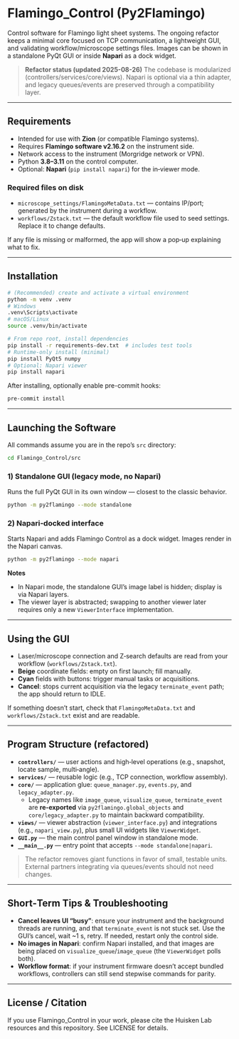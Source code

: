# Flamingo_Control (Py2Flamingo)

Control software for Flamingo light sheet systems. The ongoing refactor keeps a minimal core focused on TCP communication, a lightweight GUI, and validating workflow/microscope settings files. Images can be shown in a standalone PyQt GUI or inside **Napari** as a dock widget.

> **Refactor status (updated 2025-08-26)**
> The codebase is modularized (controllers/services/core/views). Napari is optional via a thin adapter, and legacy queues/events are preserved through a compatibility layer.

---

## Requirements

- Intended for use with **Zion** (or compatible Flamingo systems).
- Requires **Flamingo software v2.16.2** on the instrument side.
- Network access to the instrument (Morgridge network or VPN).
- Python **3.8–3.11** on the control computer.
- Optional: **Napari** (`pip install napari`) for the in‑viewer mode.

### Required files on disk

- `microscope_settings/FlamingoMetaData.txt` — contains IP/port; generated by the instrument during a workflow.
- `workflows/Zstack.txt` — the default workflow file used to seed settings. Replace it to change defaults.

If any file is missing or malformed, the app will show a pop‑up explaining what to fix.

---

## Installation

```bash
# (Recommended) create and activate a virtual environment
python -m venv .venv
# Windows
.venv\Scripts\activate
# macOS/Linux
source .venv/bin/activate

# From repo root, install dependencies
pip install -r requirements-dev.txt  # includes test tools
# Runtime-only install (minimal)
pip install PyQt5 numpy
# Optional: Napari viewer
pip install napari
```

After installing, optionally enable pre-commit hooks:

```bash
pre-commit install
```

---

## Launching the Software

All commands assume you are in the repo’s `src` directory:

```bash
cd Flamingo_Control/src
```

### 1) Standalone GUI (legacy mode, no Napari)

Runs the full PyQt GUI in its own window — closest to the classic behavior.

```bash
python -m py2flamingo --mode standalone
```

### 2) Napari‑docked interface

Starts Napari and adds Flamingo Control as a dock widget. Images render in the Napari canvas.

```bash
python -m py2flamingo --mode napari
```

**Notes**
- In Napari mode, the standalone GUI’s image label is hidden; display is via Napari layers.
- The viewer layer is abstracted; swapping to another viewer later requires only a new `ViewerInterface` implementation.

---

## Using the GUI

- Laser/microscope connection and Z‑search defaults are read from your workflow (`workflows/Zstack.txt`).
- **Beige** coordinate fields: empty on first launch; fill manually.
- **Cyan** fields with buttons: trigger manual tasks or acquisitions.
- **Cancel**: stops current acquisition via the legacy `terminate_event` path; the app should return to IDLE.

If something doesn’t start, check that `FlamingoMetaData.txt` and `workflows/Zstack.txt` exist and are readable.

---

## Program Structure (refactored)

- **`controllers/`** — user actions and high‑level operations (e.g., snapshot, locate sample, multi‑angle).
- **`services/`** — reusable logic (e.g., TCP connection, workflow assembly).
- **`core/`** — application glue: `queue_manager.py`, `events.py`, and `legacy_adapter.py`.
  - Legacy names like `image_queue`, `visualize_queue`, `terminate_event` are **re‑exported** via `py2flamingo.global_objects` and `core/legacy_adapter.py` to maintain backward compatibility.
- **`views/`** — viewer abstraction (`viewer_interface.py`) and integrations (e.g., `napari_view.py`), plus small UI widgets like `ViewerWidget`.
- **`GUI.py`** — the main control panel window in standalone mode.
- **`__main__.py`** — entry point that accepts `--mode standalone|napari`.

> The refactor removes giant functions in favor of small, testable units. External partners integrating via queues/events should not need changes.

---

## Short‑Term Tips & Troubleshooting

- **Cancel leaves UI “busy”**: ensure your instrument and the background threads are running, and that `terminate_event` is not stuck set. Use the GUI’s cancel, wait ~1 s, retry. If needed, restart only the control side.
- **No images in Napari**: confirm Napari installed, and that images are being placed on `visualize_queue`/`image_queue` (the `ViewerWidget` polls both).
- **Workflow format**: if your instrument firmware doesn’t accept bundled workflows, controllers can still send stepwise commands for parity.

---

## License / Citation

If you use Flamingo_Control in your work, please cite the Huisken Lab resources and this repository. See LICENSE for details.
